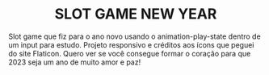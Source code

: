 <h1 align="center"> SLOT GAME NEW YEAR  </h1>

Slot game que fiz para o ano novo usando o animation-play-state dentro de um input para estudo. Projeto responsivo e créditos aos ícons que peguei do site Flaticon. Quero ver se você consegue formar o coração para que 2023 seja um ano de muito amor e paz!




